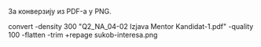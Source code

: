 За конверзију из PDF-а у PNG.

convert -density 300 "Q2_NA_04-02 Izjava Mentor Kandidat-1.pdf" -quality 100 -flatten -trim +repage sukob-interesa.png
